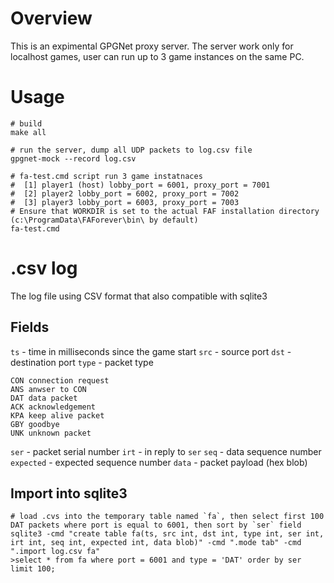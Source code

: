 # Overview

This is an expimental GPGNet proxy server.
The server work only for localhost games, user can run up to 3 game instances on the same PC.

# Usage

    # build 
    make all

    # run the server, dump all UDP packets to log.csv file
    gpgnet-mock --record log.csv

    # fa-test.cmd script run 3 game instatnaces
    #  [1] player1 (host) lobby_port = 6001, proxy_port = 7001
    #  [2] player2 lobby_port = 6002, proxy_port = 7002
    #  [3] player3 lobby_port = 6003, proxy_port = 7003
    # Ensure that WORKDIR is set to the actual FAF installation directory (c:\ProgramData\FAForever\bin\ by default)
    fa-test.cmd

# .csv log

The log file using CSV format that also compatible with sqlite3

## Fields

`ts` - time in milliseconds since the game start
`src` - source port
`dst` - destination port
`type` - packet type

    CON connection request
    ANS anwser to CON
    DAT data packet
    ACK acknowledgement
    KPA keep alive packet
    GBY goodbye
    UNK unknown packet
    
`ser` - packet serial number
`irt` - in reply to `ser`
`seq` - data sequence number
`expected` - expected sequence number
`data` - packet payload (hex blob)


## Import into sqlite3

    # load .cvs into the temporary table named `fa`, then select first 100 DAT packets where port is equal to 6001, then sort by `ser` field
    sqlite3 -cmd "create table fa(ts, src int, dst int, type int, ser int, irt int, seq int, expected int, data blob)" -cmd ".mode tab" -cmd ".import log.csv fa"
    >select * from fa where port = 6001 and type = 'DAT' order by ser limit 100;

